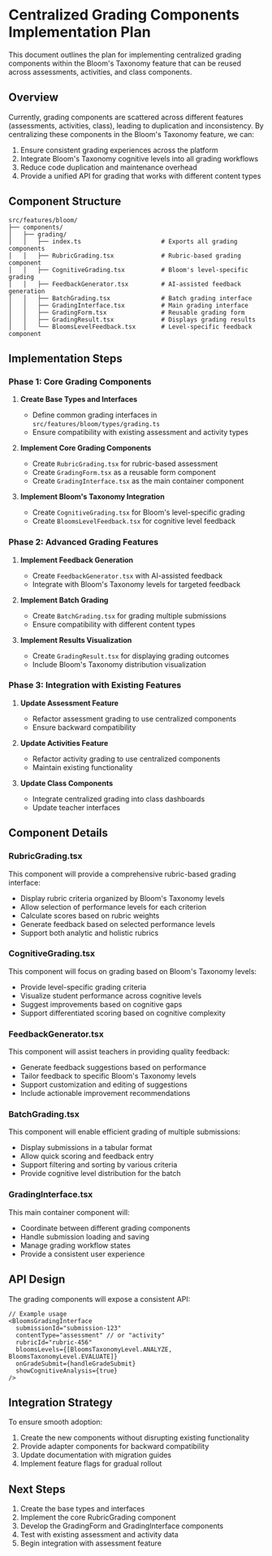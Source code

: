 # Centralized Grading Components Implementation Plan

This document outlines the plan for implementing centralized grading components within the Bloom's Taxonomy feature that can be reused across assessments, activities, and class components.

## Overview

Currently, grading components are scattered across different features (assessments, activities, class), leading to duplication and inconsistency. By centralizing these components in the Bloom's Taxonomy feature, we can:

1. Ensure consistent grading experiences across the platform
2. Integrate Bloom's Taxonomy cognitive levels into all grading workflows
3. Reduce code duplication and maintenance overhead
4. Provide a unified API for grading that works with different content types

## Component Structure

```
src/features/bloom/
├── components/
│   ├── grading/
│   │   ├── index.ts                      # Exports all grading components
│   │   ├── RubricGrading.tsx             # Rubric-based grading component
│   │   ├── CognitiveGrading.tsx          # Bloom's level-specific grading
│   │   ├── FeedbackGenerator.tsx         # AI-assisted feedback generation
│   │   ├── BatchGrading.tsx              # Batch grading interface
│   │   ├── GradingInterface.tsx          # Main grading interface
│   │   ├── GradingForm.tsx               # Reusable grading form
│   │   ├── GradingResult.tsx             # Displays grading results
│   │   └── BloomsLevelFeedback.tsx       # Level-specific feedback component
```

## Implementation Steps

### Phase 1: Core Grading Components

1. **Create Base Types and Interfaces**
   - Define common grading interfaces in `src/features/bloom/types/grading.ts`
   - Ensure compatibility with existing assessment and activity types

2. **Implement Core Grading Components**
   - Create `RubricGrading.tsx` for rubric-based assessment
   - Create `GradingForm.tsx` as a reusable form component
   - Create `GradingInterface.tsx` as the main container component

3. **Implement Bloom's Taxonomy Integration**
   - Create `CognitiveGrading.tsx` for Bloom's level-specific grading
   - Create `BloomsLevelFeedback.tsx` for cognitive level feedback

### Phase 2: Advanced Grading Features

1. **Implement Feedback Generation**
   - Create `FeedbackGenerator.tsx` with AI-assisted feedback
   - Integrate with Bloom's Taxonomy levels for targeted feedback

2. **Implement Batch Grading**
   - Create `BatchGrading.tsx` for grading multiple submissions
   - Ensure compatibility with different content types

3. **Implement Results Visualization**
   - Create `GradingResult.tsx` for displaying grading outcomes
   - Include Bloom's Taxonomy distribution visualization

### Phase 3: Integration with Existing Features

1. **Update Assessment Feature**
   - Refactor assessment grading to use centralized components
   - Ensure backward compatibility

2. **Update Activities Feature**
   - Refactor activity grading to use centralized components
   - Maintain existing functionality

3. **Update Class Components**
   - Integrate centralized grading into class dashboards
   - Update teacher interfaces

## Component Details

### RubricGrading.tsx

This component will provide a comprehensive rubric-based grading interface:

- Display rubric criteria organized by Bloom's Taxonomy levels
- Allow selection of performance levels for each criterion
- Calculate scores based on rubric weights
- Generate feedback based on selected performance levels
- Support both analytic and holistic rubrics

### CognitiveGrading.tsx

This component will focus on grading based on Bloom's Taxonomy levels:

- Provide level-specific grading criteria
- Visualize student performance across cognitive levels
- Suggest improvements based on cognitive gaps
- Support differentiated scoring based on cognitive complexity

### FeedbackGenerator.tsx

This component will assist teachers in providing quality feedback:

- Generate feedback suggestions based on performance
- Tailor feedback to specific Bloom's Taxonomy levels
- Support customization and editing of suggestions
- Include actionable improvement recommendations

### BatchGrading.tsx

This component will enable efficient grading of multiple submissions:

- Display submissions in a tabular format
- Allow quick scoring and feedback entry
- Support filtering and sorting by various criteria
- Provide cognitive level distribution for the batch

### GradingInterface.tsx

This main container component will:

- Coordinate between different grading components
- Handle submission loading and saving
- Manage grading workflow states
- Provide a consistent user experience

## API Design

The grading components will expose a consistent API:

```tsx
// Example usage
<BloomsGradingInterface
  submissionId="submission-123"
  contentType="assessment" // or "activity"
  rubricId="rubric-456"
  bloomsLevels={[BloomsTaxonomyLevel.ANALYZE, BloomsTaxonomyLevel.EVALUATE]}
  onGradeSubmit={handleGradeSubmit}
  showCognitiveAnalysis={true}
/>
```

## Integration Strategy

To ensure smooth adoption:

1. Create the new components without disrupting existing functionality
2. Provide adapter components for backward compatibility
3. Update documentation with migration guides
4. Implement feature flags for gradual rollout

## Next Steps

1. Create the base types and interfaces
2. Implement the core RubricGrading component
3. Develop the GradingForm and GradingInterface components
4. Test with existing assessment and activity data
5. Begin integration with assessment feature
